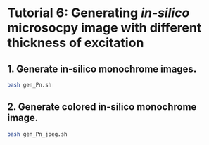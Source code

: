# Tutorial 6: Generating *in-silico* microsocpy image with different thickness of excitation

## 1. Generate in-silico monochrome images. 
```bash
bash gen_Pn.sh
```

## 2. Generate colored in-silico monochrome image.
```bash
bash gen_Pn_jpeg.sh
```



